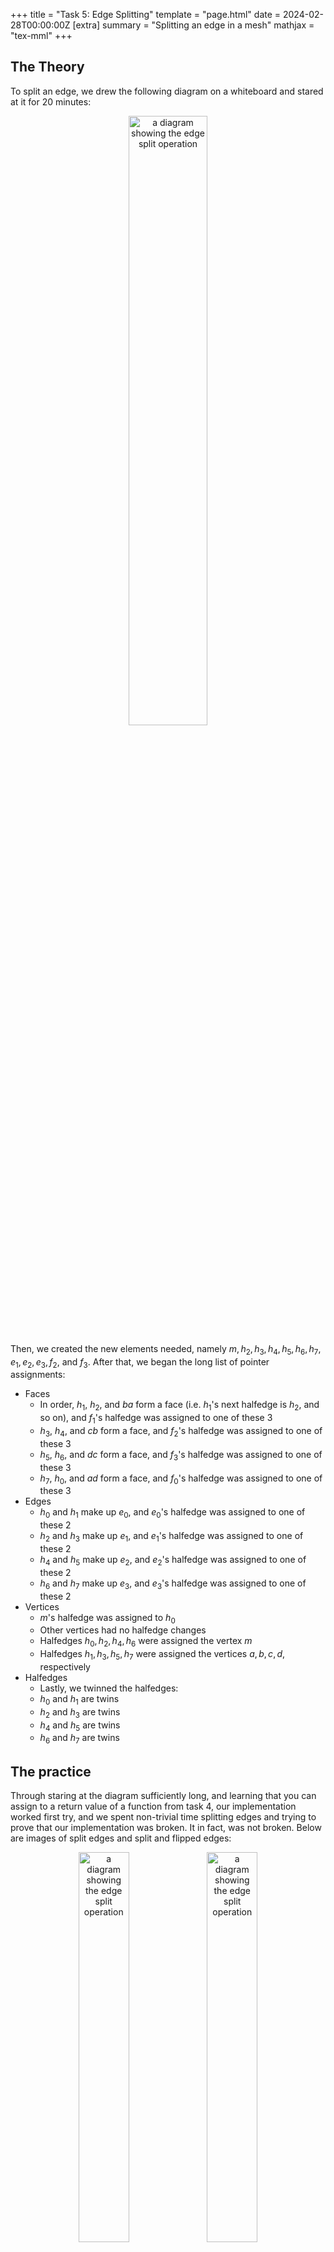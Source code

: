+++
title = "Task 5: Edge Splitting"
template = "page.html"
date = 2024-02-28T00:00:00Z
[extra]
summary = "Splitting an edge in a mesh"
mathjax = "tex-mml"
+++

## The Theory

To split an edge, we drew the following diagram on a whiteboard and stared at it for 20 minutes:

<p style = "text-align:center">
	<img src="./edge_split.png" alt="a diagram showing the edge split operation" width="50%" style="text-align:center"/>
</p>

Then, we created the new elements needed, namely $m, h_2, h_3, h_4, h_5, h_6, h_7, e_1, e_2, e_3, f_2,$ and $f_3$. After that, we began the long list of pointer assignments:

- Faces
	- In order, $h_1$, $h_2$, and $ba$ form a face (i.e. $h_1$'s next halfedge is $h_2$, and so on), and $f_1$'s halfedge was assigned to one of these 3
	- $h_3$, $h_4$, and $cb$ form a face, and $f_2$'s halfedge was assigned to one of these 3
	- $h_5$, $h_6$, and $dc$ form a face, and $f_3$'s halfedge was assigned to one of these 3
	- $h_7$, $h_0$, and $ad$ form a face, and $f_0$'s halfedge was assigned to one of these 3
- Edges
	- $h_0$ and $h_1$ make up $e_0$, and $e_0$'s halfedge was assigned to one of these 2
	- $h_2$ and $h_3$ make up $e_1$, and $e_1$'s halfedge was assigned to one of these 2
	- $h_4$ and $h_5$ make up $e_2$, and $e_2$'s halfedge was assigned to one of these 2
	- $h_6$ and $h_7$ make up $e_3$, and $e_3$'s halfedge was assigned to one of these 2
- Vertices
	- $m$'s halfedge was assigned to $h_0$
	- Other vertices had no halfedge changes
	- Halfedges $h_0, h_2, h_4, h_6$ were assigned the vertex $m$
	- Halfedges $h_1, h_3, h_5, h_7$ were assigned the vertices $a,b,c,d$, respectively
- Halfedges 
	- Lastly, we twinned the halfedges: 
	- $h_0$ and $h_1$ are twins
	- $h_2$ and $h_3$ are twins
	- $h_4$ and $h_5$ are twins
	- $h_6$ and $h_7$ are twins

## The practice

Through staring at the diagram sufficiently long, and learning that you can assign to a return value of a function from task 4, our implementation worked first try, and we spent non-trivial time splitting edges and trying to prove that our implementation was broken. It in fact, was not broken. Below are images of split edges and split and flipped edges:

<p style = "text-align:center">
	<img src="./split.png" alt="a diagram showing the edge split operation" width="40%" style="text-align:center"/>
	<img src="./split-flip.png" alt="a diagram showing the edge split operation" width="40%" style="text-align:center"/>
</p>
